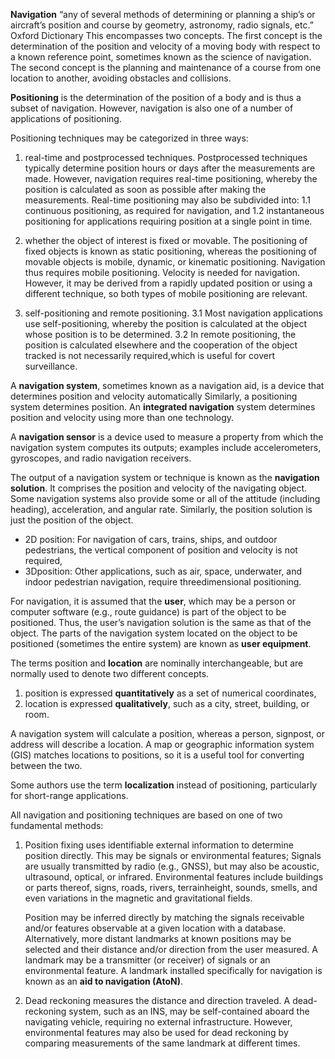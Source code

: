 **Navigation**
“any of several methods of determining or planning a ship’s or aircraft’s position and course by geometry, astronomy, radio signals, etc.” Oxford Dictionary
This encompasses two concepts. The first concept is the determination of the position and velocity of a moving body with respect to a known reference point, sometimes known as the science of navigation. The second concept is the planning and maintenance of a course from one location to another, avoiding obstacles and collisions.

**Positioning** is the determination of the position of a body and is thus a subset of navigation. However, navigation is also one of a number of applications of positioning.

Positioning techniques may be categorized in three ways:

1. real-time and postprocessed techniques. Postprocessed techniques typically determine position hours or days after the measurements are made. However, navigation requires real-time positioning, whereby the position is calculated as soon as possible after making the measurements. Real-time positioning may also be subdivided into:
    1.1 continuous positioning, as required for navigation, and
    1.2 instantaneous positioning for applications requiring position at a single point in time.

2. whether the object of interest is fixed or movable. The positioning of fixed objects is known as static positioning, whereas the positioning of movable objects is mobile, dynamic, or kinematic positioning. Navigation thus requires mobile positioning. Velocity is needed for navigation. However, it may be derived from a rapidly updated position or using a different technique, so both types of mobile positioning are relevant.

3. self-positioning and remote positioning.
    3.1 Most navigation applications use self-positioning, whereby the position is calculated at the object whose position is to be determined.
    3.2 In remote positioning, the position is calculated elsewhere and the cooperation of the object tracked is not necessarily required,which is useful for covert surveillance.

A **navigation system**, sometimes known as a navigation aid, is a device that determines position and velocity automatically
Similarly, a positioning system determines position.
An **integrated navigation** system determines position and velocity using more than one technology.

A **navigation sensor** is a device used to measure a property from which the navigation system computes its outputs; examples include accelerometers, gyroscopes, and radio navigation receivers.

The output of a navigation system or technique is known as the **navigation solution**. It comprises the position and velocity of the navigating object. Some navigation systems also provide some or all of the attitude (including heading), acceleration, and angular rate. Similarly, the position solution is just the position of the object.

- 2D position: For navigation of cars, trains, ships, and outdoor pedestrians, the vertical component of position and velocity is not required,
- 3Dposition: Other applications, such as air, space, underwater, and indoor pedestrian navigation, require threedimensional positioning.

For navigation, it is assumed that the **user**, which may be a person or computer software (e.g., route guidance) is part of the object to be positioned. Thus, the user’s navigation solution is the same as that of the object. The parts of the navigation system located on the object to be positioned (sometimes the entire system) are known as **user equipment**.

The terms position and **location** are nominally interchangeable, but are normally used to denote two different concepts.

1. position is expressed **quantitatively** as a set of numerical coordinates,
2. location is expressed **qualitatively**, such as a city, street, building, or room.

A navigation system will calculate a position, whereas a person, signpost, or address will describe a location. A map or geographic information system (GIS) matches locations to positions, so it is a useful tool for converting between the two.

Some authors use the term **localization** instead of positioning, particularly for short-range applications.

All navigation and positioning techniques are based on one of two fundamental methods:

1. Position fixing uses identifiable external information to determine position directly. This may be signals or environmental
features; Signals are usually transmitted by radio (e.g., GNSS), but may also be acoustic, ultrasound, optical, or infrared. Environmental features include buildings or parts thereof, signs, roads, rivers, terrainheight, sounds, smells, and even variations in the magnetic and gravitational fields.

    Position may be inferred directly by matching the signals receivable and/or features observable at a given location with a database.  Alternatively, more distant landmarks at known positions may be selected and their distance and/or direction from the user measured.
    A landmark may be a transmitter (or receiver) of signals or an environmental feature. A landmark installed specifically for navigation is known as an **aid to navigation (AtoN)**.

2. Dead reckoning measures the distance and direction traveled. A dead-reckoning system, such as an INS, may be self-contained aboard the navigating vehicle, requiring no external infrastructure. However, environmental features may also be used for dead reckoning by comparing measurements of the same landmark at different times.
